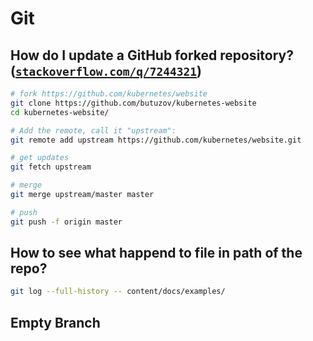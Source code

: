 # Git


## How do I update a GitHub forked repository? ([`stackoverflow.com/q/7244321`](https://stackoverflow.com/q/7244321/))

```bash
# fork https://github.com/kubernetes/website
git clone https://github.com/butuzov/kubernetes-website
cd kubernetes-website/

# Add the remote, call it "upstream":
git remote add upstream https://github.com/kubernetes/website.git

# get updates
git fetch upstream

# merge
git merge upstream/master master

# push
git push -f origin master
```


## How to see what happend to file in path of the repo?

```bash
git log --full-history -- content/docs/examples/
```

## Empty Branch
